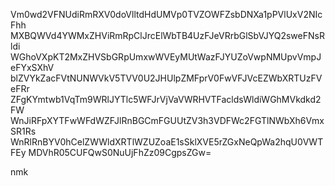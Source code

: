 Vm0wd2VFNUdiRmRXV0doVlltdHdUMVp0TVZOWFZsbDNXa1pPVlUxV2NIcFhh
MXBQWVd4YWMxZHViRmRpClJrcElWbTB4UzFJeVRrbGlSbVJYQ2sweFNsRldi
WGhoVXpKT2MxZHVSbGRpUmxwWVEyMUtWazFJYUZoVwpNMUpvVmpJeFYxSXhV
blZVYkZacFVtNUNWVkV5TVV0U2JHUlpZMFprV0FwVFJVcEZWbXRTUzFVeFRr
ZFgKYmtwb1VqTm9WRlJYTlc5WFJrVjVaVWRHVTFacldsWldiWGhMVkdkd2FW
WnJiRFpXYTFwWFdWZFJlRnBGCmFGUUtZV3h3VDFWc2FGTlNWbXh6VmxSR1Rs
WnRlRnBYV0hCelZWWldXRTlWZUZoaE1sSklXVE5rZGxNeQpWa2hqU0VWTFEy
MDVhR05CUFQwS0NuUjFhZz09CgpsZGw=

nmk